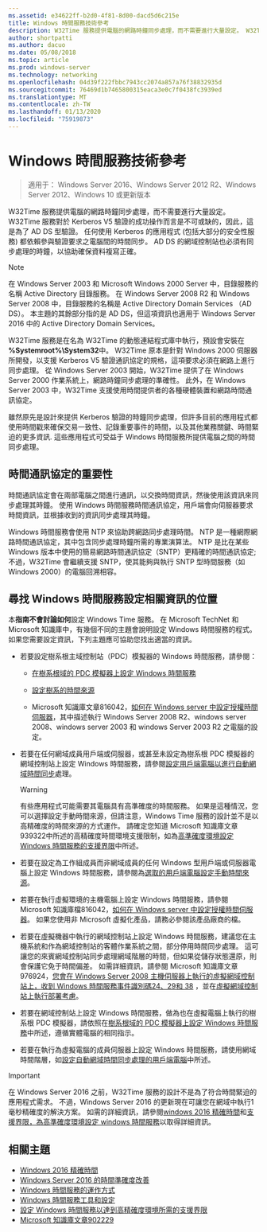 ```yaml
---
ms.assetid: e34622ff-b2d0-4f81-8d00-dacd5d6c215e
title: Windows 時間服務技術參考
description: W32Time 服務提供電腦的網路時鐘同步處理，而不需要進行大量設定。 W32Time 服務對於 Kerberos V5 驗證的成功操作而言是不可或缺的，因此，這是為了 AD DS 型驗證。
author: shortpatti
ms.author: dacuo
ms.date: 05/08/2018
ms.topic: article
ms.prod: windows-server
ms.technology: networking
ms.openlocfilehash: 04d39f222fbbc7943cc2074a857a76f38832935d
ms.sourcegitcommit: 76469d1b7465800315eaca3e0c7f0438fc3939ed
ms.translationtype: MT
ms.contentlocale: zh-TW
ms.lasthandoff: 01/13/2020
ms.locfileid: "75919873"
---
```

# <a name="windows-time-service-technical-reference"></a>Windows 時間服務技術參考
>適用于： Windows Server 2016、Windows Server 2012 R2、Windows Server 2012、Windows 10 或更新版本

W32Time 服務提供電腦的網路時鐘同步處理，而不需要進行大量設定。 W32Time 服務對於 Kerberos V5 驗證的成功操作而言是不可或缺的，因此，這是為了 AD DS 型驗證。 任何使用 Kerberos 的應用程式 (包括大部分的安全性服務) 都依賴參與驗證要求之電腦間的時間同步。 AD DS 的網域控制站也必須有同步處理的時鐘，以協助確保資料複寫正確。

> [!NOTE]  
> 在 Windows Server 2003 和 Microsoft Windows 2000 Server 中，目錄服務的名稱 Active Directory 目錄服務。 在 Windows Server 2008 R2 和 Windows Server 2008 中，目錄服務的名稱是 Active Directory Domain Services （AD DS）。 本主題的其餘部分指的是 AD DS，但這項資訊也適用于 Windows Server 2016 中的 Active Directory Domain Services。

W32Time 服務是在名為 W32Time 的動態連結程式庫中執行，預設會安裝在 **%Systemroot%\System32**中。 W32Time 原本是針對 Windows 2000 伺服器所開發，以支援 Kerberos V5 驗證通訊協定的規格，這項要求必須在網路上進行同步處理。 從 Windows Server 2003 開始，W32Time 提供了在 Windows Server 2000 作業系統上，網路時鐘同步處理的準確性。 此外，在 Windows Server 2003 中，W32Time 支援使用時間提供者的各種硬體裝置和網路時間通訊協定。

雖然原先是設計來提供 Kerberos 驗證的時鐘同步處理，但許多目前的應用程式都使用時間戳來確保交易一致性、記錄重要事件的時間，以及其他業務關鍵、時間緊迫的更多資訊.  這些應用程式可受益于 Windows 時間服務所提供電腦之間的時間同步處理。

## <a name="importance-of-time-protocols"></a>時間通訊協定的重要性
時間通訊協定會在兩部電腦之間進行通訊，以交換時間資訊，然後使用該資訊來同步處理其時鐘。 使用 Windows 時間服務時間通訊協定，用戶端會向伺服器要求時間資訊，並根據收到的資訊同步處理其時鐘。
  
Windows 時間服務會使用 NTP 來協助跨網路同步處理時間。 NTP 是一種網際網路時間通訊協定，其中包含同步處理時鐘所需的專業演算法。 NTP 是比在某些 Windows 版本中使用的簡易網路時間通訊協定（SNTP）更精確的時間通訊協定;不過，W32Time 會繼續支援 SNTP，使其能夠與執行 SNTP 型時間服務（如 Windows 2000）的電腦回溯相容。
## <a name="where-to-find-windows-time-service-configuration-related-information"></a>尋找 Windows 時間服務設定相關資訊的位置  
本**指南不會討論如何**設定 Windows Time 服務。 在 Microsoft TechNet 和 Microsoft 知識庫中，有幾個不同的主題會說明設定 Windows 時間服務的程式。 如果您需要設定資訊，下列主題應可協助您找出適當的資訊。  
-   若要設定樹系根主域控制站（PDC）模擬器的 Windows 時間服務，請參閱：
  
    -   [在樹系根域的 PDC 模擬器上設定 Windows 時間服務](https://docs.microsoft.com/previous-versions/windows/it-pro/windows-server-2008-R2-and-2008/cc731191%28v=ws.10%29) 
  
    -   [設定樹系的時間來源](https://docs.microsoft.com/previous-versions/windows/it-pro/windows-server-2008-r2-and-2008/cc794823%28v%3dws.10%29) 
  
    -   Microsoft 知識庫文章816042，[如何在 Windows server 中設定授權時間伺服器](https://go.microsoft.com/fwlink/?LinkID=60402)，其中描述執行 Windows Server 2008 R2、windows server 2008、windows server 2003 和 windows Server 2003 R2 之電腦的設定。  
  
-   若要在任何網域成員用戶端或伺服器，或甚至未設定為樹系根 PDC 模擬器的網域控制站上設定 Windows 時間服務，請參閱[設定用戶端電腦以進行自動網域時間同步](https://docs.microsoft.com/previous-versions/windows/it-pro/windows-server-2008-r2-and-2008/cc816884%28v%3dws.10%29)處理。  
  
    > [!WARNING]  
    > 有些應用程式可能需要其電腦具有高準確度的時間服務。 如果是這種情況，您可以選擇設定手動時間來源，但請注意，Windows Time 服務的設計並不是以高精確度的時間來源的方式運作。 請確定您知道 Microsoft 知識庫文章939322中所述的高精確度時間環境支援限制，如為[高準確度環境設定 Windows 時間服務的支援界限](support-boundary.md)中所述。  
  
-   若要在設定為工作組成員而非網域成員的任何 Windows 型用戶端或伺服器電腦上設定 Windows 時間服務，請參閱為[選取的用戶端電腦設定手動時間來源](https://docs.microsoft.com/previous-versions/windows/it-pro/windows-server-2008-r2-and-2008/cc816656%28v%3dws.10%29)。  
  
-   若要在執行虛擬環境的主機電腦上設定 Windows 時間服務，請參閱 Microsoft 知識庫檔816042，[如何在 Windows server 中設定授權時間伺服器](https://go.microsoft.com/fwlink/?LinkID=60402)。 如果您使用非 Microsoft 虛擬化產品，請務必參閱該產品廠商的檔。  
  
-   若要在虛擬機器中執行的網域控制站上設定 Windows 時間服務，建議您在主機系統和作為網域控制站的客體作業系統之間，部分停用時間同步處理。 這可讓您的來賓網域控制站同步處理網域階層的時間，但如果從儲存狀態還原，則會保護它免于時間偏差。 如需詳細資訊，請參閱 Microsoft 知識庫文章976924，[您會在 Windows Server 2008 主機伺服器上執行的虛擬網域控制站上，收到 Windows 時間服務事件識別碼24、29和 38](https://go.microsoft.com/fwlink/?LinkID=192236) ，並在[虛擬網域控制站上執行部署考慮](https://go.microsoft.com/fwlink/?LinkID=192235)。  
  
-   若要在網域控制站上設定 Windows 時間服務，做為也在虛擬電腦上執行的樹系根 PDC 模擬器，請依照在[樹系根域的 PDC 模擬器上設定 Windows 時間服務](https://docs.microsoft.com/previous-versions/windows/it-pro/windows-server-2008-R2-and-2008/cc731191%28v=ws.10%29)中所述，遵循實體電腦的相同指示。  
  
-   若要在執行為虛擬電腦的成員伺服器上設定 Windows 時間服務，請使用網域時間階層，如[設定自動網域時間同步處理的用戶端電腦](https://docs.microsoft.com/previous-versions/windows/it-pro/windows-server-2008-r2-and-2008/cc816884%28v%3dws.10%29)中所述。


> [!IMPORTANT]  
> 在 Windows Server 2016 之前，W32Time 服務的設計不是為了符合時間緊迫的應用程式需求。  不過，Windows Server 2016 的更新現在可讓您在網域中執行1毫秒精確度的解決方案。  如需的詳細資訊，請參閱[windows 2016 精確時間](accurate-time.md)和[支援界限，為高準確度環境設定 windows 時間服務](support-boundary.md)以取得詳細資訊。

## <a name="related-topics"></a>相關主題
- [Windows 2016 精確時間](accurate-time.md)
- [Windows Server 2016 的時間準確度改善](windows-server-2016-improvements.md)  
- [Windows 時間服務的運作方式](How-the-Windows-Time-Service-Works.md)  
- [Windows 時間服務工具和設定](Windows-Time-Service-Tools-and-Settings.md)  
- [設定 Windows 時間服務以達到高精確度環境所需的支援界限](support-boundary.md)
- [Microsoft 知識庫文章902229](https://go.microsoft.com/fwlink/?LinkId=186066)
